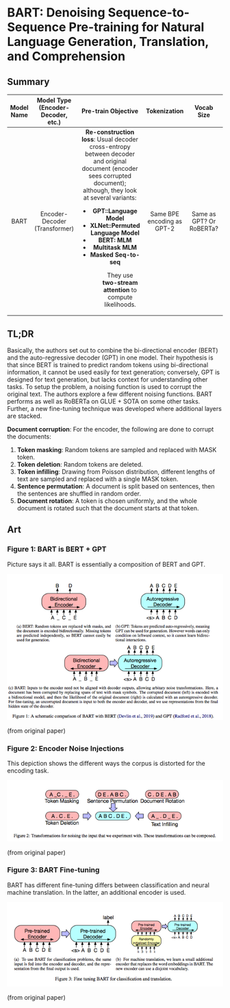 # BART: Denoising Sequence-to-Sequence Pre-training for Natural Language Generation, Translation, and Comprehension

## Summary

| Model Name| Model Type (Encoder-Decoder, etc.)   | Pre-train Objective |  Tokenization  | Vocab Size | OOV Handling | Embeddings | Attention | Activations | Parameters | Training| Pre-Train Data | Batch Size |
|   :----: |   :----:   |     :----:   |    :----:   |  :----:   |  :----: |   :----:  |    :----: |    :----:   |    :----:   |:----:   |:----:  |:----:   |
| BART | Encoder-Decoder (Transformer) | **Re-construction loss**: Usual decoder cross-entropy between decoder and original document (encoder sees corrupted document); although, they look at several variants: <ul><li> **GPT::Language Model** </li><li> **XLNet::Permuted Language Model** </li><li> **BERT: MLM** </li><li> **Multitask MLM** </li><li> **Masked Seq-to-seq** </li><ul> They use **two-stream attention** to compute likelihoods. | Same BPE encoding as GPT-2 | Same as GPT? Or RoBERTa?| Same as GPT? Or RoBERTa?| Same as GPT? Or RoBERTa? | Same as the original Transformer | GeLU | <ul><li> BART contains roughly 10% more parameters than equivalent sized BERT model: 6 encoder layers, 6 decoder layers, embed_size==hidden_size=768.</li><li> For large-scale experiments: 12 encoder, 12 decoder, hidden_size=1024.</li></ul> | <ul><li> 5MM steps. Use 30% token masking, permute sentences. </li><li>There is a different training process for NMT (2-step process)</li></ul>| 160 GB of data similar to *Liu et al 2019* | (for large scale experiments) batch_size=8K|


## TL;DR

Basically, the authors set out to combine the bi-directional encoder (BERT) and the auto-regressive decoder (GPT) in one model. Their hypothesis is that since BERT is trained to predict random tokens using bi-directional information, it cannot be used easily for text generation; conversely, GPT is designed for text generation, but lacks context for understanding other tasks. To setup the problem, a noising function is used to corrupt the original text. The authors explore a few different noising functions. BART performs as well as RoBERTa on GLUE + SOTA on some other tasks. Further, a new fine-tuning technique was developed where additional layers are stacked.

**Document corruption**: For the encoder, the following are done to corrupt the documents:

1. **Token masking**: Random tokens are sampled and replaced with MASK token. 
2. **Token deletion**: Random tokens are deleted. 
3. **Token infilling**: Drawing from Poisson distribution, different lengths of text are sampled and replaced with a single MASK token. 
4. **Sentence permutation**: A document is split based on sentences, then the sentences are shuffled in random order. 
5. **Document rotation**: A token is chosen uniformly, and the whole document is rotated such that the document starts at that token. 

## Art

### Figure 1: BART is BERT + GPT
Picture says it all. BART is essentially a composition of BERT and GPT.

![figure 1](../assets/bart_fig1.png)

(from original paper)

### Figure 2: Encoder Noise Injections
This depiction shows the different ways the corpus is distorted for the encoding task.

![figure 2](../assets/bart_fig2.png)

(from original paper)

### Figure 3: BART Fine-tuning
BART has different fine-tuning differs between classification and neural machine translation. In the latter, an additional encoder is used.

![figure 3](../assets/bart_fig3.png)

(from original paper)
